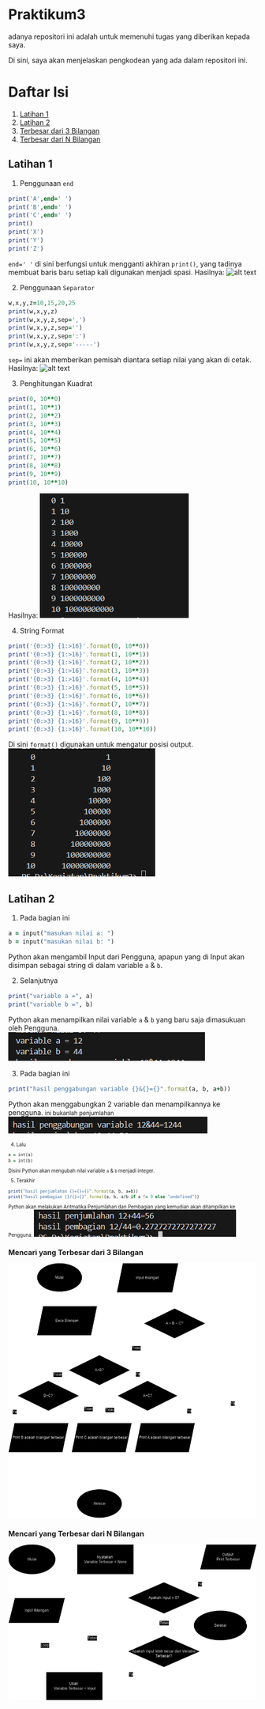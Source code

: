 # Praktikum3

adanya repositori ini adalah untuk memenuhi tugas yang diberikan kepada saya.

Di sini, saya akan menjelaskan pengkodean yang ada dalam repositori ini.

# Daftar Isi

1. [Latihan 1](#L1)
2. [Latihan 2](#L2)
3. [Terbesar dari 3 Bilangan](#3B)
4. [Terbesar dari N Bilangan](#NB)

## Latihan 1 <a name="L1"></a>

1. Penggunaan ```end```
```ruby
print('A',end=' ')
print('B',end=' ')
print('C',end=' ')
print()
print('X')
print('Y')
print('Z')
```
```end=' '``` di sini berfungsi untuk mengganti akhiran ```print()```, yang tadinya membuat baris baru setiap kali digunakan menjadi spasi.
Hasilnya:
![alt text](<gambar/yang pertama.png>)

2. Penggunaan ```Separator```
```ruby
w,x,y,z=10,15,20,25
print(w,x,y,z)
print(w,x,y,z,sep=',')
print(w,x,y,z,sep='')
print(w,x,y,z,sep=':')
print(w,x,y,z,sep='-----')
```
```sep=``` ini akan memberikan pemisah diantara setiap nilai yang akan di cetak.
Hasilnya:
![alt text](gambar/Separato.png)

3. Penghitungan Kuadrat
```ruby
print(0, 10**0)
print(1, 10**1)
print(2, 10**2)
print(3, 10**3)
print(4, 10**4)
print(5, 10**5)
print(6, 10**6)
print(7, 10**7)
print(8, 10**8)
print(9, 10**9)
print(10, 10**10)
```
Hasilnya:
![alt text](gambar/Kuadrat.png)

4. String Format
```ruby
print('{0:>3} {1:>16}'.format(0, 10**0))
print('{0:>3} {1:>16}'.format(1, 10**1))
print('{0:>3} {1:>16}'.format(2, 10**2))
print('{0:>3} {1:>16}'.format(3, 10**3))
print('{0:>3} {1:>16}'.format(4, 10**4))
print('{0:>3} {1:>16}'.format(5, 10**5))
print('{0:>3} {1:>16}'.format(6, 10**6))
print('{0:>3} {1:>16}'.format(7, 10**7))
print('{0:>3} {1:>16}'.format(8, 10**8))
print('{0:>3} {1:>16}'.format(9, 10**9))
print('{0:>3} {1:>16}'.format(10, 10**10))
```
Di sini ```format()``` digunakan untuk mengatur posisi output.
![alt text](<gambar/String Format.png>)

## Latihan 2 <a name="L2"></a>

1. Pada bagian ini
```ruby
a = input("masukan nilai a: ") 
b = input("masukan nilai b: ") 
```
Python akan mengambil Input dari Pengguna, apapun yang di Input akan disimpan sebagai string di dalam variable ```a``` & ```b```.

2. Selanjutnya
```ruby
print("variable a =", a)
print("variable b =", b)
```
Python akan menampilkan nilai variable ```a``` & ```b``` yang baru saja dimasukuan oleh Pengguna.
![alt text](<gambar/print var a.png>)

3. Pada bagian ini
```ruby
print("hasil penggabungan variable {}&{}={}".format(a, b, a+b)) 
```
Python akan menggabungkan 2 variable dan menampilkannya ke pengguna. 
<small> ini bukanlah penjumlahan <small>
![alt text](gambar/penggabung.png)

4. Lalu 
```ruby
a = int(a)
b = int(b)
```
Disini Python akan mengubah nilai variable ```a``` & ```b``` menjadi integer.

5. Terakhir
```ruby
print("hasil penjumlahan {}+{}={}".format(a, b, a+b))
print("hasil pembagian {}/{}={}".format(a, b, a/b if a != 0 else "undefined"))
```
Python akan melakukan Aritmatika Penjumlahan dan Pembagian yang kemudian akan ditampilkan ke Pengguna.
![alt text](gambar/terakhiran.png)

## Mencari yang Terbesar dari 3 Bilangan <a name="3B"></a>
![#](gambar/3.drawio.png)

## Mencari yang Terbesar dari N Bilangan <a name="NB"></a>
![N](gambar/BilaN.drawio.png)
